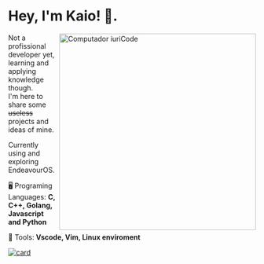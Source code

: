 # Hey, I'm Kaio! :wave:.
<img src="https://raw.githubusercontent.com/MicaelliMedeiros/micaellimedeiros/master/image/computer-illustration.png" min-width="400px" max-width="400px" width="400px" align="right" alt="Computador iuriCode">

<p align="left"> 
  Not a profissional developer yet, learning and applying knowledge though.<br>
  I'm here to share some <del>useless</del> projects and ideas of mine.

  Currently using and exploring EndeavourOS.
</p>

<p align="left">
  🖥️ Programing Languages: <strong>C, C++, Golang, Javascript and Python</strong>
</p>

<p align="left">
  💼 Tools: <strong>Vscode, Vim, Linux enviroment</strong>
</p>

[![card](https://github-readme-stats.vercel.app/api?username=kaiobatista&theme=cobalt)](https://github.com/kaiobatista/)
